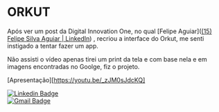 # ORKUT

Após ver um post da Digital Innovation One, no qual [Felipe Aguiar]([(15) Felipe Silva Aguiar | LinkedIn](https://www.linkedin.com/in/felipe-aguiar-047/)) , recriou a interface do Orkut, me senti instigado a tentar fazer um app. 

Não assisti o vídeo apenas tirei um print da tela e com base nela e em imagens encontradas no Goolge, fiz o projeto.

[Apresentação][https://youtu.be/_zJM0sJdcKQ]



[![Linkedin Badge](https://img.shields.io/badge/-Diego_Morais-blue?style=flat-square&logo=Linkedin&logoColor=white&link=https://www.linkedin.com/in/diego-morais-9666a61a9)](https://www.linkedin.com/in/diego-morais-9666a61a9)  
 [![Gmail Badge](https://img.shields.io/badge/-diegoalrais@gmail.com-c14438?style=flat-square&logo=Gmail&logoColor=white&link=mailto:diegoalrais@gmail.com)](mailto:diegoalrais@gmail.com)
